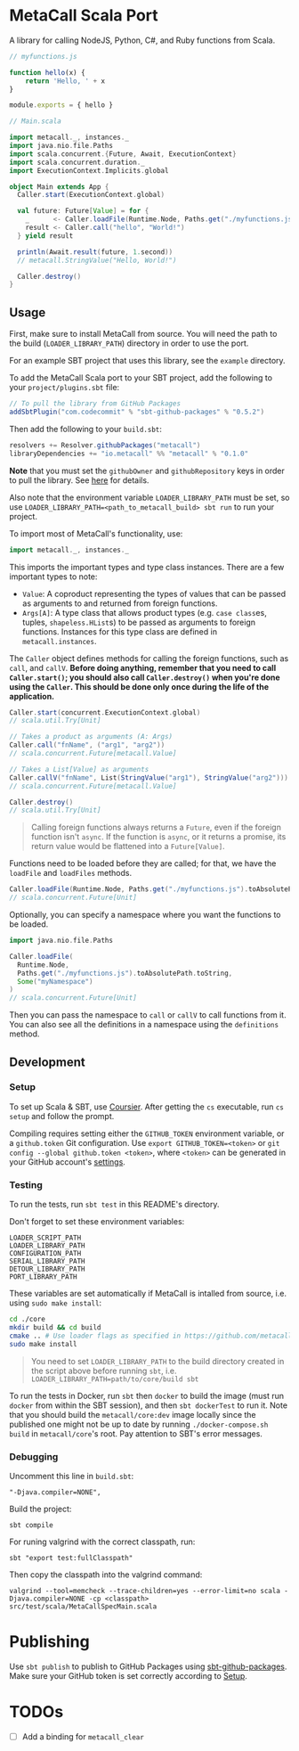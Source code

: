 # MetaCall Scala Port

A library for calling NodeJS, Python, C#, and Ruby functions from Scala.

```js
// myfunctions.js

function hello(x) {
    return 'Hello, ' + x
}

module.exports = { hello }
```
```scala
// Main.scala

import metacall._, instances._
import java.nio.file.Paths
import scala.concurrent.{Future, Await, ExecutionContext}
import scala.concurrent.duration._
import ExecutionContext.Implicits.global

object Main extends App {
  Caller.start(ExecutionContext.global)

  val future: Future[Value] = for {
    _      <- Caller.loadFile(Runtime.Node, Paths.get("./myfunctions.js").toAbsolutePath.toString)
    result <- Caller.call("hello", "World!")
  } yield result

  println(Await.result(future, 1.second))
  // metacall.StringValue("Hello, World!")

  Caller.destroy()
}
```

## Usage

First, make sure to install MetaCall from source. You will need the path to the build (`LOADER_LIBRARY_PATH`) directory in order to use the port.

For an example SBT project that uses this library, see the `example` directory.

To add the MetaCall Scala port to your SBT project, add the following to your `project/plugins.sbt` file:
```scala
// To pull the library from GitHub Packages
addSbtPlugin("com.codecommit" % "sbt-github-packages" % "0.5.2")
```

Then add the following to your `build.sbt`:
```scala
resolvers += Resolver.githubPackages("metacall")
libraryDependencies += "io.metacall" %% "metacall" % "0.1.0"
```

**Note** that you must set the `githubOwner` and `githubRepository` keys in order to pull the library. See [here](#setup) for details.

Also note that the environment variable `LOADER_LIBRARY_PATH` must be set, so use `LOADER_LIBRARY_PATH=<path_to_metacall_build> sbt run` to run your project.

To import most of MetaCall's functionality, use:
```scala
import metacall._, instances._
```
This imports the important types and type class instances. There are a few important types to note:
- `Value`: A coproduct representing the types of values that can be passed as arguments to and returned from foreign functions.
- `Args[A]`: A type class that allows product types (e.g. `case class`es, tuples, `shapeless.HList`s) to be passed as arguments to foreign functions. Instances for this type class are defined in `metacall.instances`.

The `Caller` object defines methods for calling the foreign functions, such as `call`, and `callV`. **Before doing anything, remember that you need to call `Caller.start()`; you should also call `Caller.destroy()` when you're done using the `Caller`. This should be done only once during the life of the application.**
```scala
Caller.start(concurrent.ExecutionContext.global)
// scala.util.Try[Unit]

// Takes a product as arguments (A: Args)
Caller.call("fnName", ("arg1", "arg2"))
// scala.concurrent.Future[metacall.Value]

// Takes a List[Value] as arguments
Caller.callV("fnName", List(StringValue("arg1"), StringValue("arg2")))
// scala.concurrent.Future[metacall.Value]

Caller.destroy()
// scala.util.Try[Unit]
```

> Calling foreign functions always returns a `Future`, even if the foreign function isn't `async`. If the function is `async`, or it returns a promise, its return value would be flattened into a `Future[Value]`.

Functions need to be loaded before they are called; for that, we have the `loadFile` and `loadFiles` methods.
```scala
Caller.loadFile(Runtime.Node, Paths.get("./myfunctions.js").toAbsolutePath.toString)
// scala.concurrent.Future[Unit]
```
Optionally, you can specify a namespace where you want the functions to be loaded.
```scala
import java.nio.file.Paths

Caller.loadFile(
  Runtime.Node, 
  Paths.get("./myfunctions.js").toAbsolutePath.toString,
  Some("myNamespace")
)
// scala.concurrent.Future[Unit]
```
Then you can pass the namespace to `call` or `callV` to call functions from it. You can also see all the definitions in a namespace using the `definitions` method.

## Development
### Setup

To set up Scala & SBT, use [Coursier](https://get-coursier.io/docs/cli-installation). After getting the `cs` executable, run `cs setup` and follow the prompt.

Compiling requires setting either the `GITHUB_TOKEN` environment variable, or a `github.token` Git configuration. Use `export GITHUB_TOKEN=<token>` or `git config --global github.token <token>`, where `<token>` can be generated in your GitHub account's [settings](https://github.com/settings/tokens).

### Testing

To run the tests, run `sbt test` in this README's directory.

Don't forget to set these environment variables:
```
LOADER_SCRIPT_PATH
LOADER_LIBRARY_PATH
CONFIGURATION_PATH
SERIAL_LIBRARY_PATH
DETOUR_LIBRARY_PATH
PORT_LIBRARY_PATH
```

These variables are set automatically if MetaCall is intalled from source, i.e. using `sudo make install`:
```sh
cd ./core
mkdir build && cd build
cmake .. # Use loader flags as specified in https://github.com/metacall/core/blob/develop/docs/README.md#6-build-system
sudo make install
```

> You need to set `LOADER_LIBRARY_PATH` to the build directory created in the script above before running `sbt`, i.e. `LOADER_LIBRARY_PATH=path/to/core/build sbt`

To run the tests in Docker, run `sbt` then `docker` to build the image (must run `docker` from within the SBT session), and then `sbt dockerTest` to run it. Note that you should build the `metacall/core:dev` image locally since the published one might not be up to date by running `./docker-compose.sh build` in `metacall/core`'s root. Pay attention to SBT's error messages.

### Debugging

Uncomment this line in `build.sbt`:
```
"-Djava.compiler=NONE",
```

Build the project:
```
sbt compile
```

For runing valgrind with the correct classpath, run:
```
sbt "export test:fullClasspath"
```

Then copy the classpath into the valgrind command:
```
valgrind --tool=memcheck --trace-children=yes --error-limit=no scala -Djava.compiler=NONE -cp <classpath> src/test/scala/MetaCallSpecMain.scala
```

# Publishing

Use `sbt publish` to publish to GitHub Packages using [sbt-github-packages](https://github.com/djspiewak/sbt-github-packages). Make sure your GitHub token is set correctly according to [Setup](#setup).

# TODOs

- [ ] Add a binding for `metacall_clear`